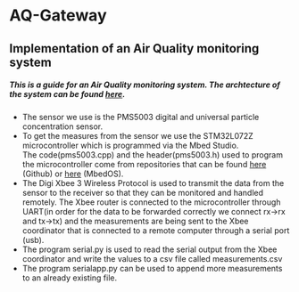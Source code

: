 # AQ-Gateway
## Implementation of an Air Quality monitoring system
##### This is a guide for an Air Quality monitoring system. The archtecture of the system can be found <a href="https://www.dropbox.com/s/tpa260gga2w65ue/sundesmologia.jpg?dl=0">here</a>.
<ul>
<li>The sensor we use is the PMS5003 digital and universal particle concentration sensor.</li> 
<li>To get the measures from the sensor we use the STM32L072Z microcontroller which is programmed via the Mbed Studio. </li>
The code(pms5003.cpp) and the header(pms5003.h) used to program the microcontroller come from repositories that can be found <a href="https://github.com/janjongboom/mbed-pms5003">here</a> (Github) or <a href="https://os.mbed.com/users/janjongboom/code/pms5003/">here</a> (MbedOS).</li>
<li>The Digi Xbee 3 Wireless Protocol is used to transmit the data from the sensor to the receiver so that they can be monitored and handled remotely. The Xbee router is connected to the microcontroller through UART(in order for the data to be forwarded correctly we 
  connect rx->rx and tx->tx) and the measurements are being sent to the Xbee coordinator that is connected to a remote computer through a serial port (usb).</li>
<li>The program serial.py is used to read the serial output from the Xbee coordinator and write the values to a csv file called measurements.csv</li>
<li>The program serialapp.py can be used to append more measurements to an already existing file.</li>





</ul>
